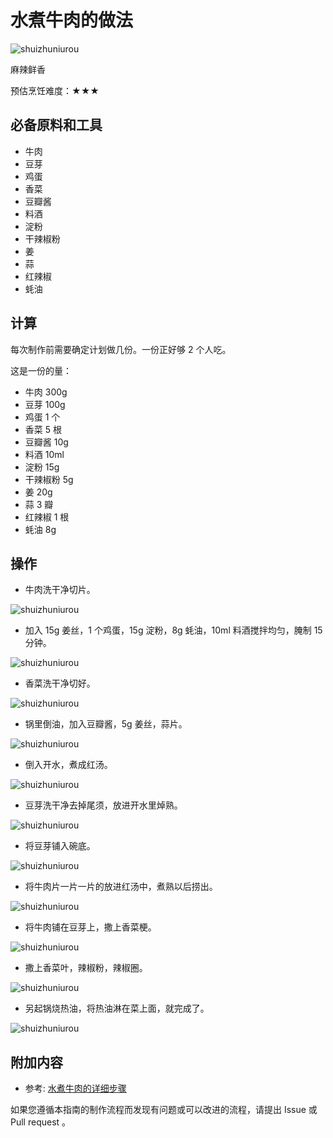 # 水煮牛肉的做法

![shuizhuniurou](sznr1.jpg)

麻辣鲜香

预估烹饪难度：★★★

## 必备原料和工具

- 牛肉
- 豆芽
- 鸡蛋
- 香菜
- 豆瓣酱
- 料酒
- 淀粉
- 干辣椒粉
- 姜
- 蒜
- 红辣椒
- 蚝油

## 计算

每次制作前需要确定计划做几份。一份正好够 2 个人吃。

这是一份的量：

- 牛肉 300g
- 豆芽 100g
- 鸡蛋 1 个
- 香菜 5 根
- 豆瓣酱 10g
- 料酒 10ml
- 淀粉 15g
- 干辣椒粉 5g
- 姜 20g
- 蒜 3 瓣
- 红辣椒 1 根
- 蚝油 8g

## 操作

- 牛肉洗干净切片。

![shuizhuniurou](sznr2.jpg)

- 加入 15g 姜丝，1 个鸡蛋，15g 淀粉，8g 蚝油，10ml 料酒搅拌均匀，腌制 15 分钟。

![shuizhuniurou](sznr3.jpg)

- 香菜洗干净切好。

![shuizhuniurou](sznr4.jpg)

- 锅里倒油，加入豆瓣酱，5g 姜丝，蒜片。

![shuizhuniurou](sznr5.jpg)

- 倒入开水，煮成红汤。

![shuizhuniurou](sznr6.jpg)

- 豆芽洗干净去掉尾须，放进开水里焯熟。

![shuizhuniurou](sznr7.jpg)

- 将豆芽铺入碗底。

![shuizhuniurou](sznr8.jpg)

- 将牛肉片一片一片的放进红汤中，煮熟以后捞出。

![shuizhuniurou](sznr9.jpg)

- 将牛肉铺在豆芽上，撒上香菜梗。

![shuizhuniurou](sznr10.jpg)

- 撒上香菜叶，辣椒粉，辣椒圈。

![shuizhuniurou](sznr11.jpg)

- 另起锅烧热油，将热油淋在菜上面，就完成了。

![shuizhuniurou](sznr12.jpg)

## 附加内容

- 参考: [水煮牛肉的详细步骤](https://www.zhms.cn/recipe/blrqm.html?source=2)

如果您遵循本指南的制作流程而发现有问题或可以改进的流程，请提出 Issue 或 Pull request 。
